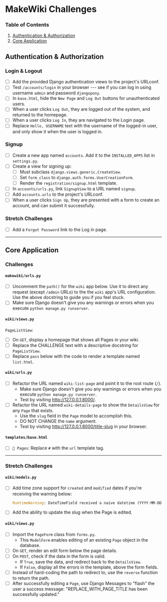 # MakeWiki Challenges
### Table of Contents
1. [Authentication & Authorization](#authentication--authorization)
2. [Core Application](#core-application)

## Authentication & Authorization
### Login & Logout
- [ ] Add the provided Django authentication views to the project's URLconf.
- [ ] Test `/accounts/login` in your browser --- see if you can log in using username `admin` and password `djangopony`.
- [ ] In `base.html`, hide the `New Page` and `Log Out` buttons for unauthenticated users.
- [ ] When a user clicks `Log Out`, they are logged out of the system, and returned to the homepage.
- [ ] When a user clicks `Log In`, they are navigated to the Login page.
- [ ] Replace `Hello, USERNAME` text with the username of the logged-in user, and only show it when the user is logged in.

### Signup
- [ ] Create a new app named `accounts`. Add it to the `INSTALLED_APPS` list in `settings.py`.
- [ ] Create a view for signing up:
	- [ ] Must subclass `django.views.generic.CreateView`.
	- [ ] Set `form_class` to `django.auth.forms.UserCreationForm`.
	- [ ] Render the `registration/signup.html` template.
- [ ] In `accounts/urls.py`, link `SignupView` to a URL named `signup`.
- [ ] Add `accounts.urls` to the project's URLconf.
- [ ] When a user clicks `Sign Up`, they are presented with a form to create an account, and can submit it successfully.

### Stretch Challenges
- [ ] Add a `Forgot Password` link to the Log in page.

---

## Core Application
### Challenges
#### `makewiki/urls.py`
- [ ] Uncomment the `path()` for the `wiki` app below. Use it to direct any request (except `/admin` URLs) to the the `wiki` app's URL configuration. Use the above docstring to guide you if you feel stuck.
- [ ] Make sure Django doesn't give you any warnings or errors when you execute `python manage.py runserver`.

#### `wiki/views.py`
`PageListView`:
- [ ] On `GET`, display a homepage that shows all Pages in your wiki.
- [ ] Replace the CHALLENGE text with a descriptive docstring for `PageListView`.
- [ ] Replace `pass` below with the code to render a template named `list.html`.

#### `wiki/urls.py`
- [ ] Refactor the URL named `wiki-list-page` and point it to the root route (`/`).
	- Make sure Django doesn't give you any warnings or errors when you execute `python manage.py runserver`.
	- Test by visiting http://127.0.0.1:8000/.
- [ ] Refactor the URL named `wiki-details-page` to show the `DetailsView` for any `Page` that exists.
	- Use the `slug` field in the `Page` model to accomplish this.
	- DO NOT CHANGE the `name` argument.
	- Test by visiting http://127.0.0.1:8000/title-slug in your browser.

#### `templates/base.html`
- [ ] `📓 Pages`: Replace `#` with the `url` template tag.

---

### Stretch Challenges
#### `wiki/models.py`
- [ ] Add time zone support for `created` and `modified` dates if you're receiving the warning below:
	```python
	RuntimeWarning: DateTimeField received a naive datetime (YYYY-MM-DD HH:MM:SS) while time zone support is active
	```
- [ ] Add the ability to update the slug when the Page is edited.

#### `wiki/views.py`
- [ ] Import the `PageForm` class from `forms.py`.
	- This `ModelForm` enables editing of an existing `Page` object in the database.
- [ ] On `GET`, render an edit form below the page details.
- [ ] On `POST`, check if the data in the form is valid.
	- If `True`, save the data, and redirect back to the `DetailsView`.
	- If `False`, display all the errors in the template, above the form fields.
- [ ] Instead of hard-coding the path to redirect to, use the `reverse` function to return the path.
- [ ] After successfully editing a `Page`, use Django Messages to "flash" the user a success message: "REPLACE_WITH_PAGE_TITLE has been successfully updated."
